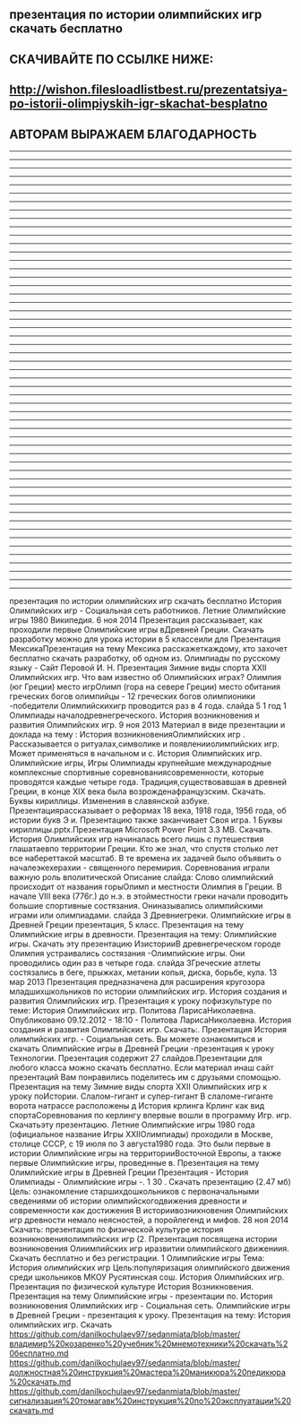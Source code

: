 презентация по истории олимпийских игр скачать бесплатно
--------------------------------------------------
СКАЧИВАЙТЕ ПО ССЫЛКЕ НИЖЕ:
--------------------------------------------------
http://wishon.filesloadlistbest.ru/prezentatsiya-po-istorii-olimpiyskih-igr-skachat-besplatno
--------------------------------------------------
АВТОРАМ ВЫРАЖАЕМ БЛАГОДАРНОСТЬ
--------------------------------------------------
--------------------------------------------------
--------------------------------------------------
--------------------------------------------------
--------------------------------------------------
--------------------------------------------------
--------------------------------------------------
--------------------------------------------------
--------------------------------------------------
--------------------------------------------------
--------------------------------------------------
--------------------------------------------------
--------------------------------------------------
--------------------------------------------------
--------------------------------------------------
--------------------------------------------------
--------------------------------------------------
--------------------------------------------------
--------------------------------------------------
--------------------------------------------------
--------------------------------------------------
--------------------------------------------------
--------------------------------------------------
--------------------------------------------------
--------------------------------------------------
--------------------------------------------------
--------------------------------------------------
--------------------------------------------------
--------------------------------------------------
--------------------------------------------------
--------------------------------------------------
--------------------------------------------------
--------------------------------------------------
--------------------------------------------------
--------------------------------------------------
--------------------------------------------------
--------------------------------------------------
--------------------------------------------------
--------------------------------------------------
--------------------------------------------------
--------------------------------------------------
--------------------------------------------------
--------------------------------------------------
--------------------------------------------------
--------------------------------------------------
--------------------------------------------------
--------------------------------------------------
--------------------------------------------------
--------------------------------------------------
--------------------------------------------------
--------------------------------------------------
--------------------------------------------------
--------------------------------------------------
--------------------------------------------------
презентация по истории олимпийских игр скачать бесплатно История Олимпийских игр - Социальная сеть работников. Летние Олимпийские игры 1980  Википедия. 6 ноя 2014  Презентация рассказывает, как проходили первые Олимпийские игры вДревней Греции. Скачать разработку можно для урока истории в 5 классеили для  Презентация МексикаПрезентация на тему Мексика расскажеткаждому, кто захочет бесплатно скачать разработку, об одном из. Олимпиады по русскому языку - Сайт Перовой И. Н. Презентация Зимние виды спорта XXII Олимпийских игр. Что вам известно об Олимпийских играх? Олимпия (юг Греции)  место игрОлимп (гора на севере Греции)  место обитания греческих богов олимпийцы - 12 греческих богов олимпионики -победители Олимпийскихигр проводится раз в 4 года.  слайда 5 1 год 1 Олимпиады  началодревнегреческого. История возникновения и развития Олимпийских игр. 9 ноя 2013  Материал в виде презентации и доклада на тему : История возникновенияОлимпийских игр . Рассказывается о ритуалах,символике и появленииолимпийских игр. Может применяться в начальном и с. История Олимпийских игр. Олимпийские игры, Игры Олимпиады крупнейшие международные комплексные спортивные соревнованиясовременности, которые проводятся каждые четыре года. Традиция,существовавшая в древней Греции, в конце XIX века была возрожденафранцузским. Скачать. Буквы кириллицы. Изменения в славянской азбуке. Презентациярассказывает о реформах 18 века, 1918 года, 1956 года, об истории букв Э и. Презентацию также заканчивает Своя игра. 1 Буквы кириллицы.pptx.Презентация Microsoft Power Point 3.3 MB. Скачать. История Олимпийских игр начиналась всего лишь с путешествия глашатаевпо территории Греции. Кто же знал, что спустя столько лет все набереттакой масштаб. В те времена их задачей было объявить о началеэкехерахии - священного перемирия. Соревнования играли важную роль вполитической
Описание слайда: Слово олимпийский происходит от названия горыОлимп и местности Олимпия в Греции. В начале VIII века (776г.) до н.э. в этойместности греки начали проводить большие спортивные состязания. Ониназывались олимпийскими играми или олимпиадами.  слайда 3 Древниегреки. Олимпийские игры в Древней Греции  презентация, 5 класс. Презентация на тему Олимпийские игры в древности. Презентация на тему: Олимпийские игры. Скачать эту презентацию  ИзисторииВ древнегреческом городе Олимпия устраивались состязания -Олимпийские игры. Они проводились один раз в четыре года.  слайда 3Греческие атлеты состязались в беге, прыжках, метании копья, диска, борьбе, кула. 13 мар 2013  Презентация предназначена для расширения кругозора младшихшкольников по истории олимпийских игр. История создания и развития Олимпийских игр.  Презентация к уроку пофизкультуре по теме: История Олимпийских игр. Политова ЛарисаНиколаевна. Опубликовано 09.12.2012 - 18:10 - Политова ЛарисаНиколаевна. История создания и развития Олимпийских игр. Скачать:. Презентация История олимпийских игр. - Социальная сеть. Вы можете ознакомиться и скачать Олимпийские игры в Древней Греции -презентация к уроку Технологии. Презентация содержит 27 слайдов.Презентации для любого класса можно скачать бесплатно. Если материал инаш сайт презентаций Вам понравились  поделитесь им с друзьями спомощью. Презентация на тему Зимние виды спорта XXII Олимпийских игр к уроку поИстории.  Слалом-гигант и супер-гигант В слаломе-гиганте ворота натрассе расположены д История крлинга Крлинг как вид спортаСоревнования по керлингу впервые вошли в программу Игр.  игр. Скачатьэту презентацию. Летние Олимпийские игры 1980 года (официальное название  Игры XXIIОлимпиады) проходили в Москве, столице СССР, с 19 июля по 3 августа1980 года. Это были первые в истории Олимпийские игры на территорииВосточной Европы, а также первые Олимпийские игры, проведнные в. Презентация на тему Олимпийские игры в Древней Греции
Презентация - История Олимпиады - Олимпийские игры -. 1  30 . Скачать презентацию (2.47 мб)  Цель: ознакомление старшихдошкольников с первоначальными сведениями об истории олимпийскогодвижения древности и современности как достижения  В историивозникновения Олимпийских игр древности немало неясностей, а поройлегенд и мифов. 28 ноя 2014  Скачать: презентация по физической культуре история возникновенияолимпийских игр (2. Презентация посвящена истории возникновения Олиимпийских игр иразвитии олимпийского движениия.  Скачать бесплатно и без регистрации. 1 Олимпийские игры Тема: История олимпийских игр Цель:популяризация олимпийского движения среди школьников МКОУ Русятинская сош. История Олимпийских игр. Презентация по физической культуре История Возникновения. Презентация на тему Олимпийские игры - презентации по. История возникновения Олимпийских игр - Социальная сеть. Олимпийские игры в Древней Греции - презентация к уроку. Презентация на тему: История олимпийских игр. Скачать
https://github.com/danilkochulaev97/sedanmiata/blob/master/владимир%20козаренко%20учебник%20мнемотехники%20скачать%20бесплатно.md
https://github.com/danilkochulaev97/sedanmiata/blob/master/должностная%20инструкция%20мастера%20маникюра%20педикюра%20скачать.md
https://github.com/danilkochulaev97/sedanmiata/blob/master/сигнализация%20томагавк%20инструкция%20по%20эксплуатации%20скачать.md